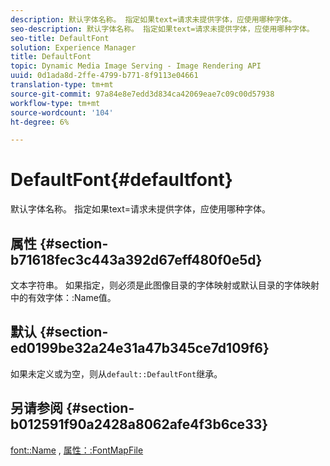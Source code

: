```yaml
---
description: 默认字体名称。 指定如果text=请求未提供字体，应使用哪种字体。
seo-description: 默认字体名称。 指定如果text=请求未提供字体，应使用哪种字体。
seo-title: DefaultFont
solution: Experience Manager
title: DefaultFont
topic: Dynamic Media Image Serving - Image Rendering API
uuid: 0d1ada8d-2ffe-4799-b771-8f9113e04661
translation-type: tm+mt
source-git-commit: 97a84e8e7edd3d834ca42069eae7c09c00d57938
workflow-type: tm+mt
source-wordcount: '104'
ht-degree: 6%

---
```



# DefaultFont{#defaultfont}

默认字体名称。 指定如果text=请求未提供字体，应使用哪种字体。

## 属性 {#section-b71618fec3c443a392d67eff480f0e5d}

文本字符串。 如果指定，则必须是此图像目录的字体映射或默认目录的字体映射中的有效字体：:Name值。

## 默认 {#section-ed0199be32a24e31a47b345ce7d109f6}

如果未定义或为空，则从`default::DefaultFont`继承。

## 另请参阅 {#section-b012591f90a2428a8062afe4f3b6ce33}

[font::Name](../../../../../is-api/image-catalog/image-serving-api-ref/c-image-catalog-reference/c-font-map-reference/r-name-font.md#reference-c55889877dc54aabb60734dcde86ee76) , [属性：:FontMapFile](../../../../../is-api/image-catalog/image-serving-api-ref/c-image-catalog-reference/c-attributes-reference/r-fontmapfile.md#reference-22e077d4595b45b6a6e549b8499ecb76)
